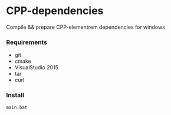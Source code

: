 # CPP-dependencies

Compile && prepare CPP-elementrem dependencies for windows

### Requirements

* git
* cmake
* VisualStudio 2015
* tar
* curl

### Install

```
main.bat
```

